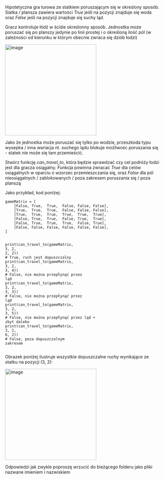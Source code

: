 <div><p>Hipotetyczna gra turowa ze statkiem poruszającym się w określony sposób. Siatka / plansza zawiera wartości <em>True</em> jeśli na pozycji znajduje się woda oraz <em>False</em> jeśli na pozycji znajduje się suchy ląd.</p>
<p>Gracz kontroluje łódź w ściśle określonny sposób. Jednostka może poruszać się po planszy jedynie po linii prostej i o określoną ilość pól (w zależności od kierunku w którym obecnie zwraca się dziób łodzi)</p>
<p>
<img width="297" alt="image" src="https://github.com/jesiolowski-wsb/GLA_klasa3_2023/assets/67168776/7968d6d7-650f-4148-9157-04ace31a433b">

</p>
<p>Jako że jednostka może poruszać się tylko po wodzie, przeszkoda typu wysepka / inna wariacja nt. suchego lądu blokuje możliwośc poruszania się - statek nie może się tam przemieścić.</p>
<p>Stwórz funkcję <em>can_travel_to</em>, która będzie sprawdzać czy cel podróży łodzi jest dla gracza osiągalny. Funkcja powinna zwracać <em>True </em>dla celów osiągalnych w oparciu o wzorzec przemieszczania się, oraz <em>False </em>dla pól nieosiągalnych / zablokowanych / poza zakresem poruszania się / poza planszą</p>
<p>Jako przykład, kod poniżej:</p>
<pre><code class="language-python hljs">gameMatrix = [
    [<span class="hljs-literal">False</span>, <span class="hljs-literal">True</span>,  <span class="hljs-literal">True</span>,  <span class="hljs-literal">False</span>, <span class="hljs-literal">False</span>, <span class="hljs-literal">False</span>],
    [<span class="hljs-literal">True</span>,  <span class="hljs-literal">True</span>,  <span class="hljs-literal">True</span>,  <span class="hljs-literal">False</span>, <span class="hljs-literal">False</span>, <span class="hljs-literal">False</span>],
    [<span class="hljs-literal">True</span>,  <span class="hljs-literal">True</span>,  <span class="hljs-literal">True</span>,  <span class="hljs-literal">True</span>,  <span class="hljs-literal">True</span>,  <span class="hljs-literal">True</span>],
    [<span class="hljs-literal">False</span>, <span class="hljs-literal">True</span>,  <span class="hljs-literal">True</span>,  <span class="hljs-literal">False</span>, <span class="hljs-literal">True</span>,  <span class="hljs-literal">True</span>],
    [<span class="hljs-literal">False</span>, <span class="hljs-literal">True</span>,  <span class="hljs-literal">True</span>,  <span class="hljs-literal">True</span>,  <span class="hljs-literal">False</span>, <span class="hljs-literal">True</span>],
    [<span class="hljs-literal">False</span>, <span class="hljs-literal">False</span>, <span class="hljs-literal">False</span>, <span class="hljs-literal">False</span>, <span class="hljs-literal">False</span>, <span class="hljs-literal">False</span>],
]

<span class="hljs-built_in">print</span>(can_travel_to(gameMatrix, <span class="hljs-number">3</span>, <span class="hljs-number">2</span>, <span class="hljs-number">2</span>, <span class="hljs-number">2</span>)) <span class="hljs-comment"># True, ruch jest dopuszczalny</span>
<span class="hljs-built_in">print</span>(can_travel_to(gameMatrix, <span class="hljs-number">3</span>, <span class="hljs-number">2</span>, <span class="hljs-number">3</span>, <span class="hljs-number">4</span>)) <span class="hljs-comment"># False, nie można przepłynąć przez ląd</span>
<span class="hljs-built_in">print</span>(can_travel_to(gameMatrix, <span class="hljs-number">3</span>, <span class="hljs-number">2</span>, <span class="hljs-number">3</span>, <span class="hljs-number">3</span>)) <span class="hljs-comment"># False, nie można przepłynąć przez ląd</span>
<span class="hljs-built_in">print</span>(can_travel_to(gameMatrix, <span class="hljs-number">3</span>, <span class="hljs-number">2</span>, <span class="hljs-number">3</span>, <span class="hljs-number">5</span>)) <span class="hljs-comment"># False, nie można przepłynąć przez ląd + zbyt daleko</span>
<span class="hljs-built_in">print</span>(can_travel_to(gameMatrix, <span class="hljs-number">3</span>, <span class="hljs-number">2</span>, <span class="hljs-number">6</span>, <span class="hljs-number">2</span>)) <span class="hljs-comment"># False, poza dopuszczalnym zakresem</span></code></pre>

<p>Obrazek poniżej ilustruje wszystkie dopuszczalne ruchy wynikające ze statku na pozycji (3, 2):</p>

<p><img width="297" alt="image" src="https://github.com/jesiolowski-wsb/GLA_klasa3_2023/assets/67168776/e408e14c-7198-4f28-a5b5-90e02b4cd48f">
</p></div>


Odpowiedzi jak zwykle poproszę wrzucić do bieżącego folderu jako pliki nazwane imieniem i nazwiskiem
